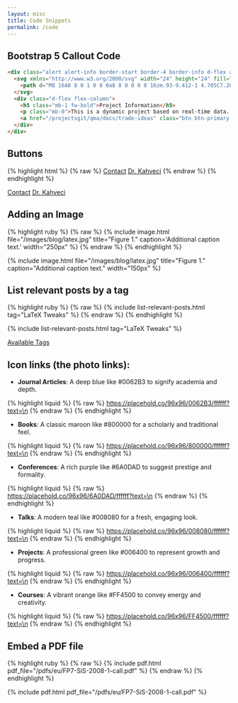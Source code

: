 ```yaml
---
layout: misc
title: Code Snippets
permalink: /code
---
```


## Bootstrap 5 Callout Code

```html
<div class="alert alert-info border-start border-4 border-info d-flex align-items-center p-3" role="alert">
  <svg xmlns="http://www.w3.org/2000/svg" width="24" height="24" fill="currentColor" class="bi bi-info-circle-fill me-3 flex-shrink-0" viewBox="0 0 16 16">
    <path d="M8 16A8 8 0 1 0 8 0a8 8 0 0 0 0 16zm.93-9.412-1 4.705C7.269 9.873 7 9.623 7 8.974v-.717c.1-.144.204-.325.27-.514.066-.19.124-.4.188-.636.064-.236.104-.447.114-.523.01-.076.012-.132.012-.164a.276.276 0 0 1 .232-.266c.204-.047.368.1.488.136.12.035.214.09.284.16.07.07.126.155.166.24.04.086.062.18.062.28a.38.38 0 0 1-.03.176.626.626 0 0 1-.16.14c-.066.05-.152.096-.258.14a.972.972 0 0 0-.25.105c-.066.027-.12.06-.16.098a.19.19 0 0 0-.05.084.28.28 0 0 0-.02.092.14.14 0 0 0 .01.07.132.132 0 0 0 .04.05c.03.02.062.036.096.046.034.01.07.016.108.016.276 0 .426-.2.55-.38.125-.18.26-.41.385-.69.125-.28.238-.546.338-.802.1-.256.17-.468.21-.636.04-.168.05-.285.05-.35zM8 4.5a.5.5 0 0 1 .5.5v2.5a.5.5 0 0 1-1 0V5a.5.5 0 0 1 .5-.5z"/>
  </svg>
  <div class="d-flex flex-column">
    <h5 class="mb-1 fw-bold">Project Information</h5>
    <p class="mb-0">This is a dynamic project based on real-time data. You can view the live project and documentation below.</p>
    <a href="/projectsgit/qma/docs/trade-ideas" class="btn btn-primary btn-sm mt-2">View Project</a>
  </div>
</div>
```

## Buttons

{% highlight html %}
{% raw %}
<a href="/contact" class="btn btn-outline-primary"><i class="fas fa-envelope"></i> Contact</a>
<a href="/murat" class="btn btn-outline-secondary"><i class="fas fa-user-graduate"></i> Dr. Kahveci</a>
{% endraw %}
{% endhighlight %}

<a href="/contact" class="btn btn-outline-primary"><i class="fas fa-envelope"></i> Contact</a>
<a href="/murat" class="btn btn-outline-secondary"><i class="fas fa-user-graduate"></i> Dr. Kahveci</a>

## Adding an Image

{% highlight ruby %}
{% raw %}
{% include image.html
file="/images/blog/latex.jpg"
title="Figure 1."
caption='Additional
caption text.'
width="250px"
%}
{% endraw %}
{% endhighlight %}

{% include image.html
file="/images/blog/latex.jpg"
title="Figure 1."
caption="Additional
caption text."
width="150px"
%}

## List relevant posts by a tag

{% highlight ruby %}
{% raw %}
{% include list-relevant-posts.html tag="LaTeX Tweaks" %}
{% endraw %}
{% endhighlight %}

{% include list-relevant-posts.html tag="LaTeX Tweaks" %}

<a href="/blog/tags/" class="btn btn-outline-secondary">Available Tags</a>

## Icon links (the photo links):

- **Journal Articles**: A deep blue like #0062B3 to signify academia and depth.

{% highlight liquid %}
{% raw %}
https://placehold.co/96x96/0062B3/ffffff?text=\n
{% endraw %}
{% endhighlight %}

 - **Books**: A classic maroon like #800000 for a scholarly and traditional feel.

{% highlight liquid %}
{% raw %}
https://placehold.co/96x96/800000/ffffff?text=\n
{% endraw %}
{% endhighlight %}

 - **Conferences**: A rich purple like #6A0DAD to suggest prestige and formality.

{% highlight liquid %}
{% raw %}
https://placehold.co/96x96/6A0DAD/ffffff?text=\n
{% endraw %}
{% endhighlight %}

 - **Talks**: A modern teal like #008080 for a fresh, engaging look.

{% highlight liquid %}
{% raw %}
https://placehold.co/96x96/008080/ffffff?text=\n
{% endraw %}
{% endhighlight %}

 - **Projects**: A professional green like #006400 to represent growth and progress.

{% highlight liquid %} 
{% raw %}
https://placehold.co/96x96/006400/ffffff?text=\n
{% endraw %}
{% endhighlight %}

 - **Courses**: A vibrant orange like #FF4500 to convey energy and creativity.

{% highlight liquid %}
{% raw %}
https://placehold.co/96x96/FF4500/ffffff?text=\n
{% endraw %}
{% endhighlight %}

## Embed a PDF file

{% highlight ruby %}
{% raw %}
{% include pdf.html pdf_file="/pdfs/eu/FP7-SiS-2008-1-call.pdf" %}
{% endraw %}
{% endhighlight %}

{% include pdf.html pdf_file="/pdfs/eu/FP7-SiS-2008-1-call.pdf" %}
